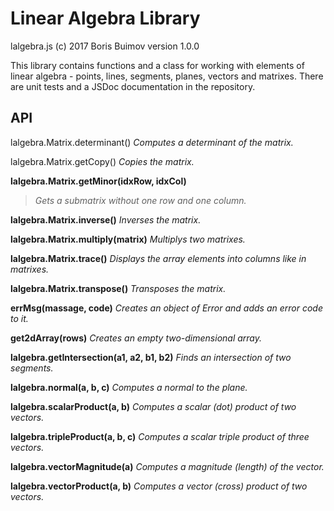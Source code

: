 # Linear Algebra Library
lalgebra.js (c) 2017 Boris Buimov
version 1.0.0

This library contains functions and a class for working with elements of linear algebra - points, lines, segments, planes, vectors and matrixes.
There are unit tests and a JSDoc documentation in the repository.

## API

lalgebra.Matrix.determinant()
  *Computes a determinant of the matrix.*

lalgebra.Matrix.getCopy()
  *Copies the matrix.*

**lalgebra.Matrix.getMinor(idxRow, idxCol)**
> *Gets a submatrix without one row and one column.*

**lalgebra.Matrix.inverse()**
  *Inverses the matrix.*

**lalgebra.Matrix.multiply(matrix)**
  *Multiplys two matrixes.*

**lalgebra.Matrix.trace()**
  *Displays the array elements into columns like in matrixes.*

**lalgebra.Matrix.transpose()**
  *Transposes the matrix.*

**errMsg(massage, code)**
  *Creates an object of Error and adds an error code to it.*

**get2dArray(rows)**
  *Creates an empty two-dimensional array.*

**lalgebra.getIntersection(a1, a2, b1, b2)**
  *Finds an intersection of two segments.*

**lalgebra.normal(a, b, c)**
  *Computes a normal to the plane.*

**lalgebra.scalarProduct(a, b)**
  *Computes a scalar (dot) product of two vectors.*

**lalgebra.tripleProduct(a, b, c)**
  *Computes a scalar triple product of three vectors.*

**lalgebra.vectorMagnitude(a)**
  *Computes a magnitude (length) of the vector.*

**lalgebra.vectorProduct(a, b)**
  *Computes a vector (cross) product of two vectors.*

